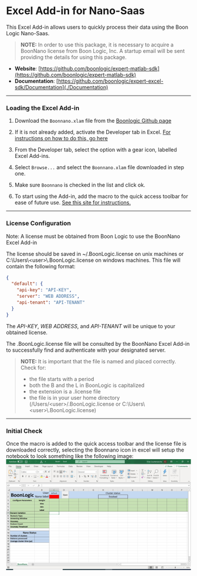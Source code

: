 # Excel Add-in for Nano-Saas

This Excel Add-in allows users to quickly process their data using the Boon Logic Nano-Saas.

>**NOTE:** In order to use this package, it is necessary to acquire a BoonNano license from Boon Logic, Inc.  A startup email will be sent providing the details for using this package.

- __Website__: [https://github.com/boonlogic/expert-matlab-sdk](https://github.com/boonlogic/expert-matlab-sdk)
- __Documentation__: [https://github.com/boonlogic/expert-excel-sdk/Documentation](./Documentation)

--------------------------
### Loading the Excel Add-in
1. Download the `Boonnano.xlam` file from the [Boonlogic Github page](https://github.com/boonlogic/expert-excel-sdk/)
1. If it is not already added, activate the Developer tab in Excel. [For instructions on how to do this, go here](https://support.office.com/en-us/article/show-the-developer-tab-e1192344-5e56-4d45-931b-e5fd9bea2d45)

2. From the Developer tab, select the option with a gear icon, labelled Excel Add-ins.

3. Select `Browse...` and select the `Boonnano.xlam` file downloaded in step one.

4. Make sure `Boonnano` is checked in the list and click ok.

5. To start using the Add-in, add the macro to the quick access toolbar for ease of future use. [See this site for instructions.](https://www.howtoexcel.org/tips-and-tricks/how-to-add-a-macro-to-the-quick-access-toolbar/)

------------
### License Configuration

Note: A license must be obtained from Boon Logic to use the BoonNano Excel Add-in

The license should be saved in ~/.BoonLogic.license on unix machines or C:\\Users\\\<user\>\\.BoonLogic.license on windows machines. This file will contain the following format:

```json
{
  "default": {
    "api-key": "API-KEY",
    "server": "WEB ADDRESS",
    "api-tenant": "API-TENANT"
  }
}
```

The *API-KEY*, *WEB ADDRESS*, and *API-TENANT* will be unique to your obtained license.

The .BoonLogic.license file will be consulted by the BoonNano Excel Add-in to successfully find and authenticate with your designated server.
>**NOTE:** It is important that the file is named and placed correctly.  
>Check for:
>  - the file starts with a period
>  - both the B and the L in BoonLogic is capitalized
>  - the extension is a .license file
>  - the file is in your user home directory (/Users/\<user\>/.BoonLogic.license or C:\\Users\\\<user\>\\.BoonLogic.license)

------------------
### Initial Check
Once the macro is added to the quick access toolbar and the license file is downloaded correctly, selecting the Boonnano icon in excel will setup the notebook to look something like the following image: ![InitialSnapshot](./Documentation/Images/InitialScreen.JPG)
